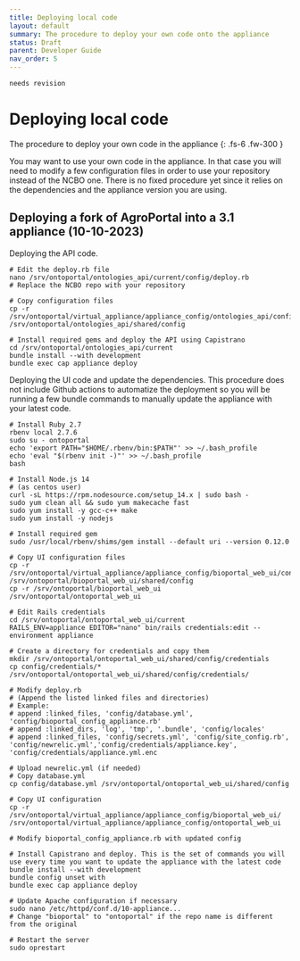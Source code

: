 ```yaml
---
title: Deploying local code
layout: default
summary: The procedure to deploy your own code onto the appliance
status: Draft
parent: Developer Guide
nav_order: 5
---
```


```diff
needs revision
```
# Deploying local code
The procedure to deploy your own code in the appliance
{: .fs-6 .fw-300 }

You may want to use your own code in the appliance. In that case you will need to modify a few configuration files in order to use your repository instead of the NCBO one. There is no fixed procedure yet since it relies on the dependencies and the appliance version you are using.

## Deploying a fork of AgroPortal into a 3.1 appliance (10-10-2023)

Deploying the API code.
```
# Edit the deploy.rb file
nano /srv/ontoportal/ontologies_api/current/config/deploy.rb
# Replace the NCBO repo with your repository

# Copy configuration files
cp -r /srv/ontoportal/virtual_appliance/appliance_config/ontologies_api/config /srv/ontoportal/ontologies_api/shared/config

# Install required gems and deploy the API using Capistrano
cd /srv/ontoportal/ontologies_api/current
bundle install --with development
bundle exec cap appliance deploy
```

Deploying the UI code and update the dependencies.
This procedure does not include Github actions to automatize the deployment so you will be running a few bundle commands to manually update the appliance with your latest code.
```
# Install Ruby 2.7
rbenv local 2.7.6
sudo su - ontoportal
echo 'export PATH="$HOME/.rbenv/bin:$PATH"' >> ~/.bash_profile
echo 'eval "$(rbenv init -)"' >> ~/.bash_profile
bash

# Install Node.js 14
# (as centos user)
curl -sL https://rpm.nodesource.com/setup_14.x | sudo bash -
sudo yum clean all && sudo yum makecache fast
sudo yum install -y gcc-c++ make
sudo yum install -y nodejs

# Install required gem
sudo /usr/local/rbenv/shims/gem install --default uri --version 0.12.0

# Copy UI configuration files
cp -r /srv/ontoportal/virtual_appliance/appliance_config/bioportal_web_ui/config /srv/ontoportal/bioportal_web_ui/shared/config
cp -r /srv/ontoportal/bioportal_web_ui /srv/ontoportal/ontoportal_web_ui

# Edit Rails credentials
cd /srv/ontoportal/ontoportal_web_ui/current
RAILS_ENV=appliance EDITOR="nano" bin/rails credentials:edit --environment appliance

# Create a directory for credentials and copy them
mkdir /srv/ontoportal/ontoportal_web_ui/shared/config/credentials
cp config/credentials/* /srv/ontoportal/ontoportal_web_ui/shared/config/credentials/

# Modify deploy.rb
# (Append the listed linked files and directories)
# Example:
# append :linked_files, 'config/database.yml', 'config/bioportal_config_appliance.rb'
# append :linked_dirs, 'log', 'tmp', '.bundle', 'config/locales'
# append :linked_files, 'config/secrets.yml', 'config/site_config.rb', 'config/newrelic.yml','config/credentials/appliance.key', 'config/credentials/appliance.yml.enc

# Upload newrelic.yml (if needed)
# Copy database.yml
cp config/database.yml /srv/ontoportal/ontoportal_web_ui/shared/config

# Copy UI configuration
cp -r /srv/ontoportal/virtual_appliance/appliance_config/bioportal_web_ui/ /srv/ontoportal/virtual_appliance/appliance_config/ontoportal_web_ui

# Modify bioportal_config_appliance.rb with updated config

# Install Capistrano and deploy. This is the set of commands you will use every time you want to update the appliance with the latest code
bundle install --with development
bundle config unset with
bundle exec cap appliance deploy

# Update Apache configuration if necessary
sudo nano /etc/httpd/conf.d/10-appliance...
# Change "bioportal" to "ontoportal" if the repo name is different from the original

# Restart the server
sudo oprestart
```